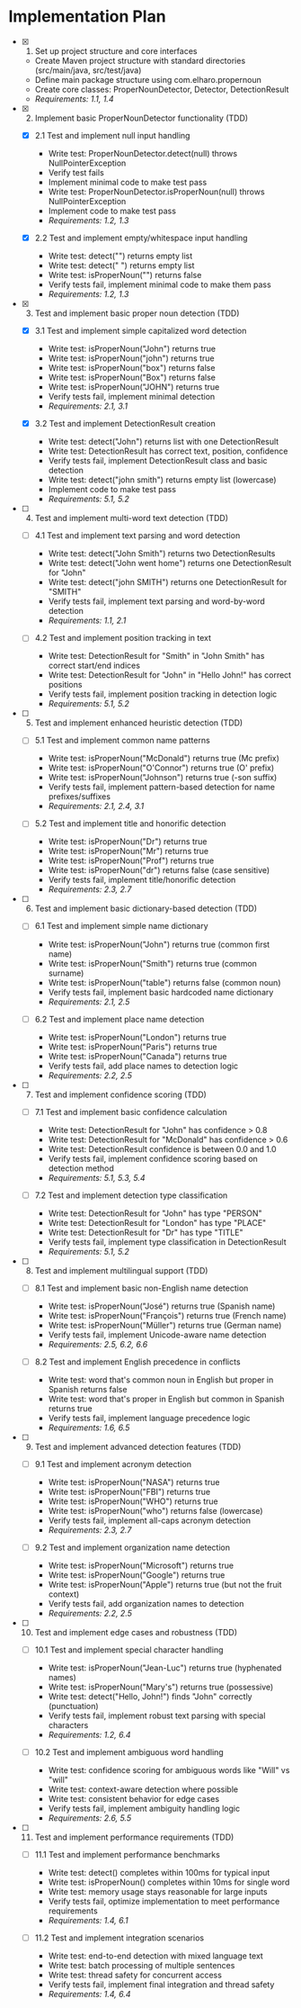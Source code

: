 # Implementation Plan

- [x] 1. Set up project structure and core interfaces
  - Create Maven project structure with standard directories (src/main/java, src/test/java)
  - Define main package structure using com.elharo.propernoun
  - Create core classes: ProperNounDetector, Detector, DetectionResult
  - _Requirements: 1.1, 1.4_

- [x] 2. Implement basic ProperNounDetector functionality (TDD)
  - [x] 2.1 Test and implement null input handling
    - Write test: ProperNounDetector.detect(null) throws NullPointerException
    - Verify test fails
    - Implement minimal code to make test pass
    - Write test: ProperNounDetector.isProperNoun(null) throws NullPointerException
    - Implement code to make test pass
    - _Requirements: 1.2, 1.3_

  - [x] 2.2 Test and implement empty/whitespace input handling
    - Write test: detect("") returns empty list
    - Write test: detect("   ") returns empty list
    - Write test: isProperNoun("") returns false
    - Verify tests fail, implement minimal code to make them pass
    - _Requirements: 1.2, 1.3_

- [x] 3. Test and implement basic proper noun detection (TDD)
  - [x] 3.1 Test and implement simple capitalized word detection
    - Write test: isProperNoun("John") returns true
    - Write test: isProperNoun("john") returns true
    - Write test: isProperNoun("box") returns false
    - Write test: isProperNoun("Box") returns false
    - Write test: isProperNoun("JOHN") returns true
    - Verify tests fail, implement minimal detection
    - _Requirements: 2.1, 3.1_

  - [x] 3.2 Test and implement DetectionResult creation
    - Write test: detect("John") returns list with one DetectionResult
    - Write test: DetectionResult has correct text, position, confidence
    - Verify tests fail, implement DetectionResult class and basic detection
    - Write test: detect("john smith") returns empty list (lowercase)
    - Implement code to make test pass
    - _Requirements: 5.1, 5.2_

- [ ] 4. Test and implement multi-word text detection (TDD)
  - [ ] 4.1 Test and implement text parsing and word detection
    - Write test: detect("John Smith") returns two DetectionResults
    - Write test: detect("John went home") returns one DetectionResult for "John"
    - Write test: detect("john SMITH") returns one DetectionResult for "SMITH"
    - Verify tests fail, implement text parsing and word-by-word detection
    - _Requirements: 1.1, 2.1_

  - [ ] 4.2 Test and implement position tracking in text
    - Write test: DetectionResult for "Smith" in "John Smith" has correct start/end indices
    - Write test: DetectionResult for "John" in "Hello John!" has correct positions
    - Verify tests fail, implement position tracking in detection logic
    - _Requirements: 5.1, 5.2_

- [ ] 5. Test and implement enhanced heuristic detection (TDD)
  - [ ] 5.1 Test and implement common name patterns
    - Write test: isProperNoun("McDonald") returns true (Mc prefix)
    - Write test: isProperNoun("O'Connor") returns true (O' prefix)
    - Write test: isProperNoun("Johnson") returns true (-son suffix)
    - Verify tests fail, implement pattern-based detection for name prefixes/suffixes
    - _Requirements: 2.1, 2.4, 3.1_

  - [ ] 5.2 Test and implement title and honorific detection
    - Write test: isProperNoun("Dr") returns true
    - Write test: isProperNoun("Mr") returns true
    - Write test: isProperNoun("Prof") returns true
    - Write test: isProperNoun("dr") returns false (case sensitive)
    - Verify tests fail, implement title/honorific detection
    - _Requirements: 2.3, 2.7_

- [ ] 6. Test and implement basic dictionary-based detection (TDD)
  - [ ] 6.1 Test and implement simple name dictionary
    - Write test: isProperNoun("John") returns true (common first name)
    - Write test: isProperNoun("Smith") returns true (common surname)
    - Write test: isProperNoun("table") returns false (common noun)
    - Verify tests fail, implement basic hardcoded name dictionary
    - _Requirements: 2.1, 2.5_

  - [ ] 6.2 Test and implement place name detection
    - Write test: isProperNoun("London") returns true
    - Write test: isProperNoun("Paris") returns true
    - Write test: isProperNoun("Canada") returns true
    - Verify tests fail, add place names to detection logic
    - _Requirements: 2.2, 2.5_

- [ ] 7. Test and implement confidence scoring (TDD)
  - [ ] 7.1 Test and implement basic confidence calculation
    - Write test: DetectionResult for "John" has confidence > 0.8
    - Write test: DetectionResult for "McDonald" has confidence > 0.6
    - Write test: DetectionResult confidence is between 0.0 and 1.0
    - Verify tests fail, implement confidence scoring based on detection method
    - _Requirements: 5.1, 5.3, 5.4_

  - [ ] 7.2 Test and implement detection type classification
    - Write test: DetectionResult for "John" has type "PERSON"
    - Write test: DetectionResult for "London" has type "PLACE"
    - Write test: DetectionResult for "Dr" has type "TITLE"
    - Verify tests fail, implement type classification in DetectionResult
    - _Requirements: 5.1, 5.2_

- [ ] 8. Test and implement multilingual support (TDD)
  - [ ] 8.1 Test and implement basic non-English name detection
    - Write test: isProperNoun("José") returns true (Spanish name)
    - Write test: isProperNoun("François") returns true (French name)
    - Write test: isProperNoun("Müller") returns true (German name)
    - Verify tests fail, implement Unicode-aware name detection
    - _Requirements: 2.5, 6.2, 6.6_

  - [ ] 8.2 Test and implement English precedence in conflicts
    - Write test: word that's common noun in English but proper in Spanish returns false
    - Write test: word that's proper in English but common in Spanish returns true
    - Verify tests fail, implement language precedence logic
    - _Requirements: 1.6, 6.5_

- [ ] 9. Test and implement advanced detection features (TDD)
  - [ ] 9.1 Test and implement acronym detection
    - Write test: isProperNoun("NASA") returns true
    - Write test: isProperNoun("FBI") returns true
    - Write test: isProperNoun("WHO") returns true
    - Write test: isProperNoun("who") returns false (lowercase)
    - Verify tests fail, implement all-caps acronym detection
    - _Requirements: 2.3, 2.7_

  - [ ] 9.2 Test and implement organization name detection
    - Write test: isProperNoun("Microsoft") returns true
    - Write test: isProperNoun("Google") returns true
    - Write test: isProperNoun("Apple") returns true (but not the fruit context)
    - Verify tests fail, add organization names to detection
    - _Requirements: 2.2, 2.5_

- [ ] 10. Test and implement edge cases and robustness (TDD)
  - [ ] 10.1 Test and implement special character handling
    - Write test: isProperNoun("Jean-Luc") returns true (hyphenated names)
    - Write test: isProperNoun("Mary's") returns true (possessive)
    - Write test: detect("Hello, John!") finds "John" correctly (punctuation)
    - Verify tests fail, implement robust text parsing with special characters
    - _Requirements: 1.2, 6.4_

  - [ ] 10.2 Test and implement ambiguous word handling
    - Write test: confidence scoring for ambiguous words like "Will" vs "will"
    - Write test: context-aware detection where possible
    - Write test: consistent behavior for edge cases
    - Verify tests fail, implement ambiguity handling logic
    - _Requirements: 2.6, 5.5_

- [ ] 11. Test and implement performance requirements (TDD)
  - [ ] 11.1 Test and implement performance benchmarks
    - Write test: detect() completes within 100ms for typical input
    - Write test: isProperNoun() completes within 10ms for single word
    - Write test: memory usage stays reasonable for large inputs
    - Verify tests fail, optimize implementation to meet performance requirements
    - _Requirements: 1.4, 6.1_

  - [ ] 11.2 Test and implement integration scenarios
    - Write test: end-to-end detection with mixed language text
    - Write test: batch processing of multiple sentences
    - Write test: thread safety for concurrent access
    - Verify tests fail, implement final integration and thread safety
    - _Requirements: 1.4, 6.4_